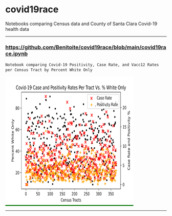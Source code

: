# covid19race
Notebooks comparing Census data and County of Santa Clara Covid-19 health data
<hr>

### https://github.com/Benitoite/covid19race/blob/main/covid19race.ipynb
    Notebook comparing Covid-19 Positivity, Case Rate, and Vacc12 Rates per Census Tract by Percent White Only

<div>
   <span style="background-color:green"> <img width="400px" height="400px" src="Resources/figure1.svg"></img></span>
</div>
<hr>
